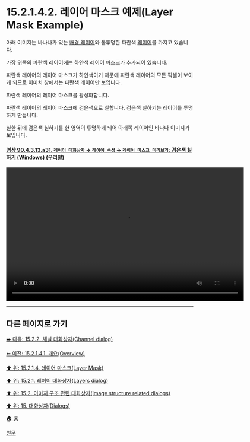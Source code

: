 # 15.2.1.4.2. 레이어 마스크 예제(Layer Mask Example)

아래 이미지는 바나나가 있는 [배경 레이어](./19-glossaryx-background_layer.md)와 불투명한 파란색 [레이어](./19-glossaryx-layer.md)를 가지고 있습니다.

가장 위쪽의 파란색 레이어에는 하얀색 레이어 마스크가 추가되어 있습니다.

파란색 레이어의 레이어 마스크가 하얀색이기 때문에 파란색 레이어의 모든 픽셀이 보이게 되므로 이미치 창에서는 파란색 레이어만 보입니다. 

파란색 레이어의 레이어 마스크를 활성화합니다.

파란색 레이어의 레이어 마스크에 검은색으로 칠합니다. 검은색 칠하기는 레이어를 투명하게 만듭니다.

칠한 뒤에 검은색 칠하기를 한 영역이 투명하게 되어 아래쪽 레이어인 바나나 이미지가 보입니다.

<a id="90-04-03-13-a31"></a>

#### [영상 90.4.3.13.a31. `레이어 대화상자` → `레이어 속성` → `레이어 마스크 미리보기`: 검은색 칠하기 (Windows) (우리말)](./90-04-0003-013-layer_mask.md#90-04-03-13-a31)
<video controls="controls" width="640" height="360" src="https://github.com/wonder13662/gimp/assets/15767104/28c76d4b-cbef-4ca0-8162-b9614b50f75c"></video>

***

## 다른 페이지로 가기

[➡️ 다음: 15.2.2. 채널 대화상자(Channel dialog)](./15-02-02-00-channel_dialog.md)

[⬅️ 이전: 15.2.1.4.1. 개요(Overview)](./15-02-01-04-01-overview.md)

[⬆️ 위: 15.2.1.4. 레이어 마스크(Layer Mask)](./15-02-01-04-00-layer_mask.md)

[⬆️ 위: 15.2.1. 레이어 대화상자(Layers dialog)](./15-02-01-00-layers_dialog.md)

[⬆️ 위: 15.2. 이미지 구조 관련 대화상자(Image structure related dialogs)](./15-02-00-image-structure-related-dialogs.md)

[⬆️ 위: 15. 대화상자(Dialogs)](./15-00-dialogs.md)

[🏠 홈](./00-home.md)

[원문](https://docs.gimp.org/2.10/ko/gimp-dialogs-structure.html#gimp-layer-mask)